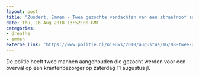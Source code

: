 ```yaml
---
layout: post
title: "Zundert, Emmen - Twee gezochte verdachten van een straatroof aangehouden"
date: Thu, 16 Aug 2018 13:52:00 GMT
categories: 
- drenthe 
- emmen 
externe_link: "https://www.politie.nl/nieuws/2018/augustus/16/08-twee-gezochte-verdachten-van-een-straatroof-aangehouden.html"
---
```


De politie heeft twee mannen aangehouden die gezocht werden voor een overval op een krantenbezorger op zaterdag 11 augustus jl.
